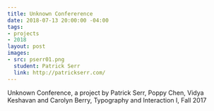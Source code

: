 ```yaml
---
title: Unknown Confererence
date: 2018-07-13 20:00:00 -04:00
tags:
- projects
- 2018
layout: post
images:
- src: pserr01.png
  student: Patrick Serr
  link: http://patrickserr.com/
---
```


Unknown Conference, a project by Patrick Serr, Poppy Chen, Vidya Keshavan and Carolyn Berry, Typography and Interaction I, Fall 2017

